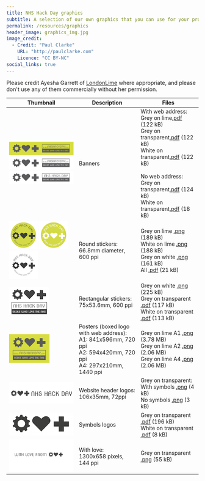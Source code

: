 ```yaml
---
title: NHS Hack Day graphics
subtitle: A selection of our own graphics that you can use for your projects if you like.
permalink: /resources/graphics
header_image: graphics_img.jpg
image_credit: 
  - Credit: "Paul Clarke"
    URL: "http://paulclarke.com"
    Licence: "CC BY-NC"
social_links: true
---
```


Please credit Ayesha Garrett of [LondonLime](http://www.londonlime.net) where appropriate, and please don't use any of them commercially without her permission.

<table>
    <thead>
        <tr>
            <th>Thumbnail</th><th>Description</th><th>Files</th>
        </tr>
    </thead>
    <tbody>
        <tr>
            <td>
                <img src="/assets/branding/thumbnails/banner_grey_lime_url.png" /><br>
                <img src="/assets/branding/thumbnails/banner_grey_white_url.png" /><br>
                <img src="/assets/branding/thumbnails/banner_grey_white.png" />
            </td>
            <td>Banners</td>
            <td>
                With web address:<br>
                Grey on lime<a href="/assets/branding/banner_grey_lime_url.pdf">.pdf</a> (122 kB)<br>
                Grey on transparent<a href="/assets/branding/banner_grey_transparent_url.pdf">.pdf</a> (122 kB)<br>
                White on transparent<a href="/assets/branding/banner_white_transparent_url.pdf">.pdf</a> (122 kB)<br>
                <br>
                No web address:<br>
                Grey on transparent<a href="/assets/branding/banner_grey_transparent.pdf">.pdf</a> (124 kB)<br>
                White on transparent<a href="/assets/branding/banner_white_transparent.pdf">.pdf</a> (18 kB)
            </td>
        </tr>
        <tr>
            <td>
                <img src="/assets/branding/thumbnails/stickers_round_grey_lime.png" />
                <img src="/assets/branding/thumbnails/stickers_round_white_lime.png" />
                <img src="/assets/branding/thumbnails/stickers_round_grey_white.png" />
            </td>
            <td>
                Round stickers:<br>
                66.8mm diameter, 600 ppi
            </td>
            <td>
                Grey on lime <a href="/assets/branding/stickers_round_grey_lime.png">.png</a> (189 kB)<br>
                White on lime <a href="/assets/branding/stickers_round_white_lime.png">.png</a> (188 kB)<br>
                Grey on white <a href="/assets/branding/stickers_round_grey_white.png">.png</a> (161 kB)<br>
                All <a href="/assets/branding/stickers-round-all.pdf">.pdf</a> (21 kB)<br>
            </td>
        </tr>
        <tr>
            <td>
                <img src="/assets/branding/thumbnails/sticker_rectangular_grey_white.png" />
            </td>
            <td>
                Rectangular stickers:<br>
                75x53.6mm, 600 ppi
            </td>
            <td>
                Grey on white <a href="/assets/branding/sticker_rectangular_grey_white.png">.png</a> (225 kB)<br>
                Grey on transparent <a href="/assets/branding/ticker_rectangular_grey_transparent.pdf">.pdf</a> (117 kB)<br>
                White on transparent <a href="/assets/branding/sticker_rectangular_white_transparent.pdf">.pdf</a> (113 kB)
            </td>
        </tr>
        <tr>
            <td>
                <img src="/assets/branding/thumbnails/poster.png" />
            </td>
            <td>
                Posters (boxed logo with web address):<br>
                A1: 841x596mm, 720 ppi<br>
                A2: 594x420mm, 720 ppi<br>
                A4: 297x210mm, 1440 ppi
            </td>
            <td>
                Grey on lime A1 <a href="/assets/branding/poster_a1.png">.png</a> (3.78 MB)<br>
                Grey on lime A2 <a href="/assets/branding/poster_a2.png">.png</a> (2.06 MB)<br>
                Grey on lime A4 <a href="/assets/branding/poster_a4.png">.png</a> (2.06 MB)<br>
            </td>
        </tr>
        <tr>
            <td>
                <img src="/assets/branding/thumbnails/header_logo_symbols.png" />
            </td>
            <td>
                Website header logos:<br>
                106x35mm, 72ppi
            </td>
            <td>
                Grey on transparent:<br>
                With symbols <a href="/assets/branding/header_logo_symbols.png">.png</a> (4 kB)<br>
                No symbols <a href="/assets/branding/header_logo.png">.png</a> (3 kB)
            </td>
        </tr>
        <tr>
            <td>
                <img src="/assets/branding/thumbnails/logo_simple_grey_transparent.png" />
            </td>
            <td>Symbols logos</td>
            <td>
                Grey on transparent <a href="/assets/branding/logo_simple_grey_transparent.pdf">.pdf</a> (196 kB)<br>
                White on transparent <a href="/assets/branding/logo_simple_white_transparent.pdf">.pdf</a> (8 kB)
            </td>
        </tr>
        <tr>
            <td>
                <img src="/assets/branding/thumbnails/with-love.png" />
            </td>
            <td>
                With love:<br>
                1300x658 pixels, 144 ppi
            </td>
            <td>
                Grey on transparent <a href="/assets/branding/with-love.png">.png</a> (55 kB)
            </td>
        </tr>
    </tbody>
</table>